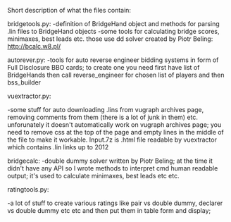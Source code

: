 Short description of what the files contain:

bridgetools.py:
-definition of BridgeHand object and methods for parsing .lin files to BridgeHand objects
-some tools for calculating bridge scores, minimaxes, best leads etc.
those use dd solver created by Piotr Beling: http://bcalc.w8.pl/

autorever.py:
-tools for auto reverse engineer bidding systems in form of Full Disclosure BBO cards;
 to create one you need first have list of BridgeHands then call reverse_engineer for chosen list of
players and then bss_builder

vuextractor.py:

-some stuff for auto downloading .lins from vugraph archives page,
removing comments from them (there is a lot of junk in them) etc.
unforunately it doesn't automatically work on vugraph archives page;
you need to remove css at the top of the page and
empty lines in the middle of the file to make it workable. 
Input.7z is .html file readable by vuextractor which contains .lin links
up to 2012

bridgecalc:
-double dummy solver written by Piotr Beling; at the time it didn't
have any API so I wrote methods to interpret cmd human readable output;
it's used to calculate minimaxes, best leads etc etc.

ratingtools.py:

-a lot of stuff to create various ratings like pair vs double dummy,
declarer vs double dummy etc etc and then put them in table form and
display;

